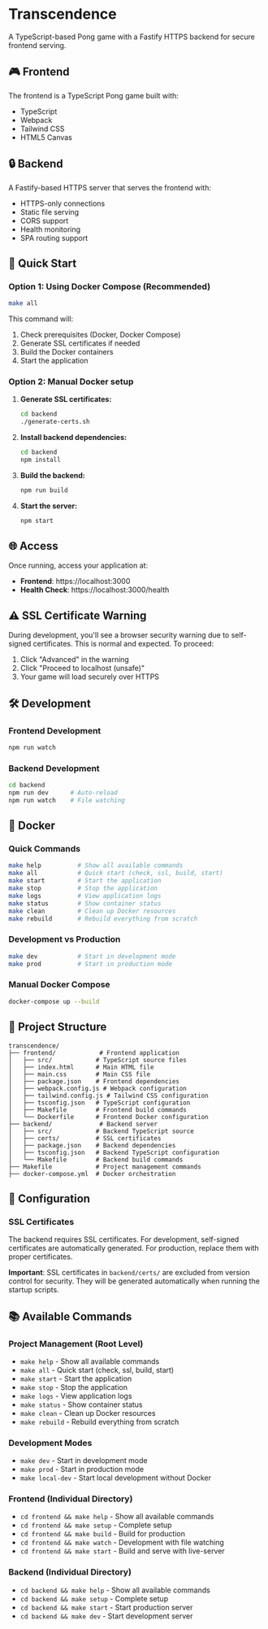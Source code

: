 # Transcendence

A TypeScript-based Pong game with a Fastify HTTPS backend for secure frontend serving.

## 🎮 Frontend

The frontend is a TypeScript Pong game built with:
- TypeScript
- Webpack
- Tailwind CSS
- HTML5 Canvas

## 🔒 Backend

A Fastify-based HTTPS server that serves the frontend with:
- HTTPS-only connections
- Static file serving
- CORS support
- Health monitoring
- SPA routing support

## 🚀 Quick Start

### Option 1: Using Docker Compose (Recommended)

```bash
make all
```

This command will:
1. Check prerequisites (Docker, Docker Compose)
2. Generate SSL certificates if needed
3. Build the Docker containers
4. Start the application

### Option 2: Manual Docker setup

1. **Generate SSL certificates:**
   ```bash
   cd backend
   ./generate-certs.sh
   ```

2. **Install backend dependencies:**
   ```bash
   cd backend
   npm install
   ```

3. **Build the backend:**
   ```bash
   npm run build
   ```

4. **Start the server:**
   ```bash
   npm start
   ```

## 🌐 Access

Once running, access your application at:
- **Frontend**: https://localhost:3000
- **Health Check**: https://localhost:3000/health

## ⚠️ SSL Certificate Warning

During development, you'll see a browser security warning due to self-signed certificates. This is normal and expected. To proceed:

1. Click "Advanced" in the warning
2. Click "Proceed to localhost (unsafe)"
3. Your game will load securely over HTTPS

## 🛠️ Development

### Frontend Development
```bash
npm run watch
```

### Backend Development
```bash
cd backend
npm run dev      # Auto-reload
npm run watch    # File watching
```

## 🐳 Docker

### Quick Commands

```bash
make help          # Show all available commands
make all           # Quick start (check, ssl, build, start)
make start         # Start the application
make stop          # Stop the application
make logs          # View application logs
make status        # Show container status
make clean         # Clean up Docker resources
make rebuild       # Rebuild everything from scratch
```

### Development vs Production

```bash
make dev           # Start in development mode
make prod          # Start in production mode
```

### Manual Docker Compose

```bash
docker-compose up --build
```

## 📁 Project Structure

```
transcendence/
├── frontend/            # Frontend application
│   ├── src/            # TypeScript source files
│   ├── index.html      # Main HTML file
│   ├── main.css        # Main CSS file
│   ├── package.json    # Frontend dependencies
│   ├── webpack.config.js # Webpack configuration
│   ├── tailwind.config.js # Tailwind CSS configuration
│   ├── tsconfig.json   # TypeScript configuration
│   ├── Makefile        # Frontend build commands
│   └── Dockerfile      # Frontend Docker configuration
├── backend/             # Backend server
│   ├── src/            # Backend TypeScript source
│   ├── certs/          # SSL certificates
│   ├── package.json    # Backend dependencies
│   ├── tsconfig.json   # Backend TypeScript configuration
│   └── Makefile        # Backend build commands
├── Makefile            # Project management commands
├── docker-compose.yml  # Docker orchestration
```



## 🔧 Configuration

### SSL Certificates

The backend requires SSL certificates. For development, self-signed certificates are automatically generated. For production, replace them with proper certificates.

**Important**: SSL certificates in `backend/certs/` are excluded from version control for security. They will be generated automatically when running the startup scripts.

## 📚 Available Commands

### Project Management (Root Level)
- `make help` - Show all available commands
- `make all` - Quick start (check, ssl, build, start)
- `make start` - Start the application
- `make stop` - Stop the application
- `make logs` - View application logs
- `make status` - Show container status
- `make clean` - Clean up Docker resources
- `make rebuild` - Rebuild everything from scratch

### Development Modes
- `make dev` - Start in development mode
- `make prod` - Start in production mode
- `make local-dev` - Start local development without Docker

### Frontend (Individual Directory)
- `cd frontend && make help` - Show all available commands
- `cd frontend && make setup` - Complete setup
- `cd frontend && make build` - Build for production
- `cd frontend && make watch` - Development with file watching
- `cd frontend && make start` - Build and serve with live-server

### Backend (Individual Directory)
- `cd backend && make help` - Show all available commands
- `cd backend && make setup` - Complete setup
- `cd backend && make start` - Start production server
- `cd backend && make dev` - Start development server
